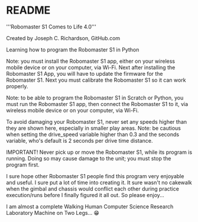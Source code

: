 # README
'''Robomaster S1 Comes to Life 4.0'''

Created by Joseph C. Richardson, GitHub.com

Learning how to program the Robomaster S1 in Python

Note: you must install the Robomaster S1 app, either on your wireless
mobile device or on your computer, via Wi-Fi. Next after installing
the Robomaster S1 App, you will have to update the firmware for the
Robomaster S1. Next you must calibrate the Robomaster S1 so it can
work properly.

Note: to be able to program the Robomaster S1 in Scratch or Python,
you must run the Robomaster S1 app, then connect the Robomaster S1
to it, via wireless mobile device or on your computer, via Wi-Fi.

To avoid damaging your Robomaster S1, never set any speeds higher
than they are shown here, especially in smaller play areas. Note:
be cautious when setting the drive_speed variable higher than 0.3
and the seconds variable, who's default is 2 seconds per drive time
distance.

IMPORTANT! Never pick up or move the Robomaster S1, while its
program is running. Doing so may cause damage to the unit; you
must stop the program first.

I sure hope other Robomaster S1 people find this program very
enjoyable and useful. I sure put a lot of time into creating it.
It sure wasn't no cakewalk when the gimbal and chassis would conflict
each other during practice execution/runs before I finally figured
it all out. So please enjoy...

I am almost a complete Walking Human Computer Science Research Laboratory Machine on Two Legs... 😁
